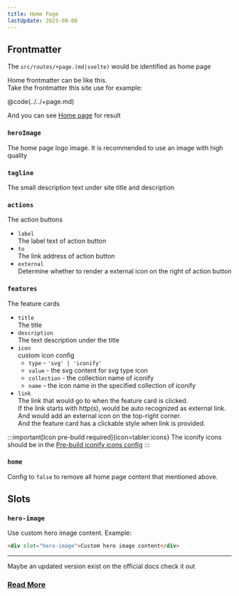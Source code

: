 ```yaml
---
title: Home Page
lastUpdate: 2023-08-08
---
```


## Frontmatter

The `src/routes/+page.(md|svelte)` would be identified as home page

Home frontmatter can be like this.  
Take the frontmatter this site use for example:

@code(../../+page.md)

And you can see [Home page](/) for result

### `heroImage`

The home page logo image. It is recommended to use an image with high quality

### `tagline`

The small description text under site title and description

### `actions`

The action buttons

- `label`  
  The label text of action button
- `to`  
  The link address of action button
- `external`  
  Determine whether to render a external icon on the right of action button

### `features`

The feature cards

- `title`  
  The title
- `description`  
  The text description under the title
- `icon`  
  custom icon config
  - `type` - `'svg' | 'iconify'`
  - `value` - the svg content for svg type icon
  - `collection` - the collection name of iconify
  - `name` - the icon name in the specified collection of iconify
- `link`  
  The link that would go to when the feature card is clicked.  
  If the link starts with http(s), would be auto recognized as external link. And would add an external icon on the top-right corner.  
  And the feature card has a clickable style when link is provided.

:::important[Icon pre-build required]{icon=tabler:icons}
The iconify icons should be in the [Pre-build iconify icons config](https://sveltepress.site/reference/default-theme/#preBuildIconifyIcons)
:::

### `home`

Config to `false` to remove all home page content that mentioned above.

## Slots

### `hero-image`

Use custom hero image content. Example:

```html title="/src/routes/+page.(md|svelte)"
<div slot="hero-image">Custom hero image content</div>
```

---

Maybe an updated version exist on the official docs check it out

### [Read More](https://sveltepress.site/guide/default-theme/home-page/)
